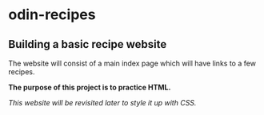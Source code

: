 # odin-recipes

## Building a basic recipe website

The website will consist of a main index page which will have links to a few recipes.

**The purpose of this project is to practice HTML.**

_This website will be revisited later to style it up with CSS._
